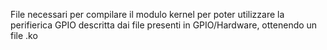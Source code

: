 File necessari per compilare il modulo kernel per poter utilizzare la perifierica GPIO descritta dai file presenti in GPIO/Hardware, ottenendo un file .ko
